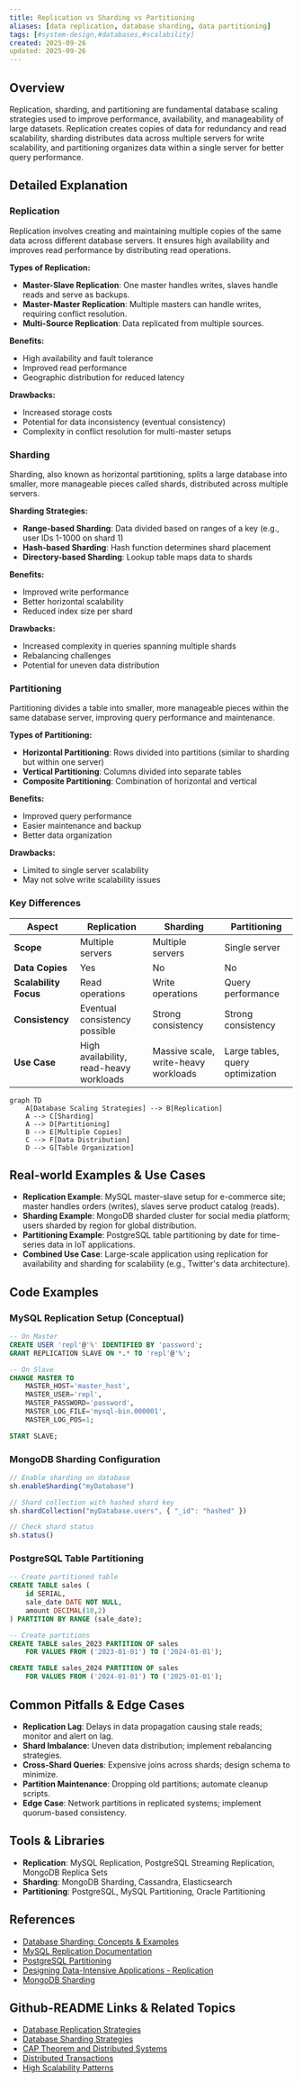```yaml
---
title: Replication vs Sharding vs Partitioning
aliases: [data replication, database sharding, data partitioning]
tags: [#system-design,#databases,#scalability]
created: 2025-09-26
updated: 2025-09-26
---
```


## Overview

Replication, sharding, and partitioning are fundamental database scaling strategies used to improve performance, availability, and manageability of large datasets. Replication creates copies of data for redundancy and read scalability, sharding distributes data across multiple servers for write scalability, and partitioning organizes data within a single server for better query performance.

## Detailed Explanation

### Replication

Replication involves creating and maintaining multiple copies of the same data across different database servers. It ensures high availability and improves read performance by distributing read operations.

**Types of Replication:**
- **Master-Slave Replication**: One master handles writes, slaves handle reads and serve as backups.
- **Master-Master Replication**: Multiple masters can handle writes, requiring conflict resolution.
- **Multi-Source Replication**: Data replicated from multiple sources.

**Benefits:**
- High availability and fault tolerance
- Improved read performance
- Geographic distribution for reduced latency

**Drawbacks:**
- Increased storage costs
- Potential for data inconsistency (eventual consistency)
- Complexity in conflict resolution for multi-master setups

### Sharding

Sharding, also known as horizontal partitioning, splits a large database into smaller, more manageable pieces called shards, distributed across multiple servers.

**Sharding Strategies:**
- **Range-based Sharding**: Data divided based on ranges of a key (e.g., user IDs 1-1000 on shard 1)
- **Hash-based Sharding**: Hash function determines shard placement
- **Directory-based Sharding**: Lookup table maps data to shards

**Benefits:**
- Improved write performance
- Better horizontal scalability
- Reduced index size per shard

**Drawbacks:**
- Increased complexity in queries spanning multiple shards
- Rebalancing challenges
- Potential for uneven data distribution

### Partitioning

Partitioning divides a table into smaller, more manageable pieces within the same database server, improving query performance and maintenance.

**Types of Partitioning:**
- **Horizontal Partitioning**: Rows divided into partitions (similar to sharding but within one server)
- **Vertical Partitioning**: Columns divided into separate tables
- **Composite Partitioning**: Combination of horizontal and vertical

**Benefits:**
- Improved query performance
- Easier maintenance and backup
- Better data organization

**Drawbacks:**
- Limited to single server scalability
- May not solve write scalability issues

### Key Differences

| Aspect | Replication | Sharding | Partitioning |
|--------|-------------|----------|--------------|
| **Scope** | Multiple servers | Multiple servers | Single server |
| **Data Copies** | Yes | No | No |
| **Scalability Focus** | Read operations | Write operations | Query performance |
| **Consistency** | Eventual consistency possible | Strong consistency | Strong consistency |
| **Use Case** | High availability, read-heavy workloads | Massive scale, write-heavy workloads | Large tables, query optimization |

```mermaid
graph TD
    A[Database Scaling Strategies] --> B[Replication]
    A --> C[Sharding]
    A --> D[Partitioning]
    B --> E[Multiple Copies]
    C --> F[Data Distribution]
    D --> G[Table Organization]
```

## Real-world Examples & Use Cases

- **Replication Example**: MySQL master-slave setup for e-commerce site; master handles orders (writes), slaves serve product catalog (reads).
- **Sharding Example**: MongoDB sharded cluster for social media platform; users sharded by region for global distribution.
- **Partitioning Example**: PostgreSQL table partitioning by date for time-series data in IoT applications.
- **Combined Use Case**: Large-scale application using replication for availability and sharding for scalability (e.g., Twitter's data architecture).

## Code Examples

### MySQL Replication Setup (Conceptual)

```sql
-- On Master
CREATE USER 'repl'@'%' IDENTIFIED BY 'password';
GRANT REPLICATION SLAVE ON *.* TO 'repl'@'%';

-- On Slave
CHANGE MASTER TO
    MASTER_HOST='master_host',
    MASTER_USER='repl',
    MASTER_PASSWORD='password',
    MASTER_LOG_FILE='mysql-bin.000001',
    MASTER_LOG_POS=1;

START SLAVE;
```

### MongoDB Sharding Configuration

```javascript
// Enable sharding on database
sh.enableSharding("myDatabase")

// Shard collection with hashed shard key
sh.shardCollection("myDatabase.users", { "_id": "hashed" })

// Check shard status
sh.status()
```

### PostgreSQL Table Partitioning

```sql
-- Create partitioned table
CREATE TABLE sales (
    id SERIAL,
    sale_date DATE NOT NULL,
    amount DECIMAL(10,2)
) PARTITION BY RANGE (sale_date);

-- Create partitions
CREATE TABLE sales_2023 PARTITION OF sales
    FOR VALUES FROM ('2023-01-01') TO ('2024-01-01');

CREATE TABLE sales_2024 PARTITION OF sales
    FOR VALUES FROM ('2024-01-01') TO ('2025-01-01');
```

## Common Pitfalls & Edge Cases

- **Replication Lag**: Delays in data propagation causing stale reads; monitor and alert on lag.
- **Shard Imbalance**: Uneven data distribution; implement rebalancing strategies.
- **Cross-Shard Queries**: Expensive joins across shards; design schema to minimize.
- **Partition Maintenance**: Dropping old partitions; automate cleanup scripts.
- **Edge Case**: Network partitions in replicated systems; implement quorum-based consistency.

## Tools & Libraries

- **Replication**: MySQL Replication, PostgreSQL Streaming Replication, MongoDB Replica Sets
- **Sharding**: MongoDB Sharding, Cassandra, Elasticsearch
- **Partitioning**: PostgreSQL, MySQL Partitioning, Oracle Partitioning

## References

- [Database Sharding: Concepts & Examples](https://www.mongodb.com/basics/database-sharding)
- [MySQL Replication Documentation](https://dev.mysql.com/doc/refman/8.0/en/replication.html)
- [PostgreSQL Partitioning](https://www.postgresql.org/docs/current/ddl-partitioning.html)
- [Designing Data-Intensive Applications - Replication](https://dataintensive.net/ch5.html)
- [MongoDB Sharding](https://docs.mongodb.com/manual/sharding/)

## Github-README Links & Related Topics

- [Database Replication Strategies](database-replication-strategies/README.md)
- [Database Sharding Strategies](database-sharding-strategies/README.md)
- [CAP Theorem and Distributed Systems](cap-theorem-and-distributed-systems/README.md)
- [Distributed Transactions](distributed-transactions/README.md)
- [High Scalability Patterns](high-scalability-patterns/README.md)
